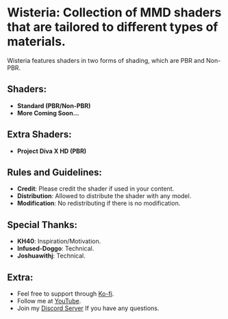 # Wisteria: Collection of MMD shaders that are tailored to different types of materials.

Wisteria features shaders in two forms of shading, which are PBR and Non-PBR.

## Shaders:
- **Standard (PBR/Non-PBR)**
- **More Coming Soon...**

## Extra Shaders:
- **Project Diva X HD (PBR)**

## Rules and Guidelines:
- **Credit**: Please credit the shader if used in your content.
- **Distribution**: Allowed to distribute the shader with any model.
- **Modification**: No redistributing if there is no modification.

## Special Thanks:
- **KH40**: Inspiration/Motivation.
- **Infused-Doggo**: Technical.
- **Joshuawithj**: Technical.

## Extra:
- Feel free to support through [Ko-fi](https://ko-fi.com/flyingspirits).
- Follow me at [YouTube](https://youtube.com/@FlyingSpirits).
- Join my [Discord Server](discord.gg/93YVAu6mw6) If you have any questions.
